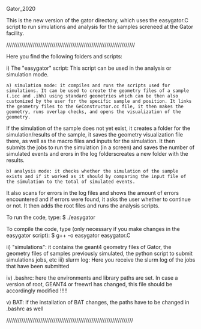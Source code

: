 Gator_2020

This is the new version of the gator directory, which uses the easygator.C script to run simulations and analysis for the samples screneed at the Gator facility.

////////////////////////////////////////////////////////////////////

Here you find the following folders and scripts:

i) The "easygator" script: This script can be used in the analysis or simulation mode. 

	a) simulation mode: it compiles and runs the scripts used for simulations. It can be used to create the geometry files of a sample (.icc and .ihh) using standard geometries which can be then also customized by the user for the specific sample and position. It links the geometry files to the GeConstructor.cc file, it then makes the geometry, runs overlap checks, and opens the visualization of the geometry. 
If the simulation of the sample does not yet exist, it creates a folder for the simulation/results of the sample, it saves the geometry visualization file there, as well as the macro files and inputs for the simulation. 
It then submits the jobs to run the simulation (in a screen) and saves the number of simulated events and erors in the log folderscreates a new folder with the results.

	b) analysis mode: it checks whether the simulation of the sample exists and if it worked as it should by comparing the input file of the simulation to the total of simulated events.
It also scans for errors in the log files and shows the amount of errors encountered and if errors were found, it asks the user whether to continue or not. It then adds the root files and runs the analysis scripts.

To run the code, type:
$ ./easygator

To compile the code, type (only necessary if you make changes in the easygator script):
$ g++ -o easygator easygator.C 

ii) "simulations": it contains the geant4 geometry files of Gator, the geometry files of samples previously simulated, the python script to submit simulations jobs, etc
iii) slurm log: Here you receive the slurm log of the jobs that have been submitted

iv) .bashrc: here the environments and library paths are set. In case a version of root, GEANT4 or freewrl has changed, this file should be accordingly modified !!!!!

v) BAT: if the installation of BAT changes, the paths have to be changed in .bashrc as well

///////////////////////////////////////////////////////////////////
